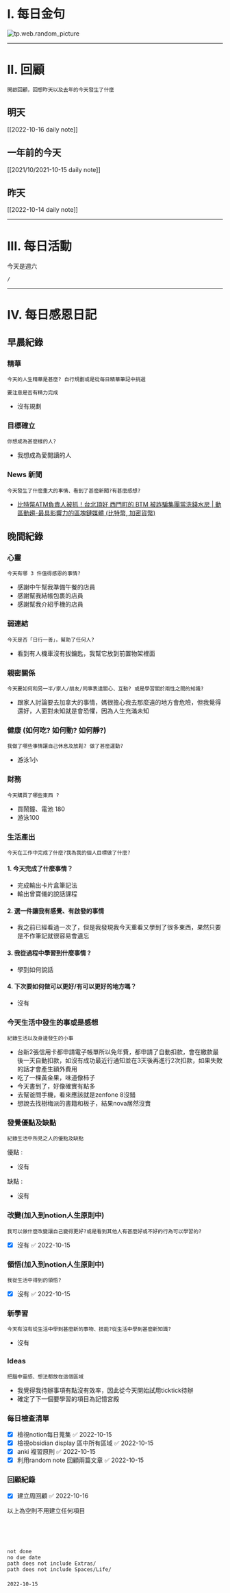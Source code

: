 # I. 每日金句
![tp.web.random_picture](https://images.unsplash.com/photo-1664870400236-0d09ea4c2f62?crop=entropy&cs=tinysrgb&fit=crop&fm=jpg&h=1080&ixid=MnwxfDB8MXxyYW5kb218MHx8fHx8fHx8MTY2NTc2NDg4MQ&ixlib=rb-1.2.1&q=80&w=1920) 

---

# II. 回顧
```note-brown
開啟回顧，回想昨天以及去年的今天發生了什麼
```

## 明天
[[2022-10-16 daily note]]

## 一年前的今天
[[2021/10/2021-10-15 daily note]]

## 昨天
[[2022-10-14 daily note]] 


---
# III. 每日活動
今天是週六
```ActivityHistory
/

```

---
# IV. 每日感恩日記
## 早晨紀錄
### 精華
```note-brown
今天的人生精華是甚麼? 自行規劃或是從每日精華筆記中挑選
```
```note-red
要注意是否有精力完成
```
- 沒有規劃

### 目標確立
```note-brown
你想成為甚麼樣的人?
```
- 我想成為愛閱讀的人

### News 新聞
```note-brown
今天發生了什麼重大的事情、看到了甚麼新聞?有甚麼感想?
```
- [比特幣ATM負責人被抓！台北頂好 西門町的 BTM 被詐騙集團當洗錢水房 | 動區動趨-最具影響力的區塊鏈媒體 (比特幣, 加密貨幣)](https://www.blocktempo.com/first-btm-money-laundering-case-in-taiwan/)

## 晚間紀錄
### 心靈
```note-brown
今天有哪 3 件值得感恩的事情?
```
- 感謝中午幫我準備午餐的店員
- 感謝幫我結帳包裹的店員
- 感謝幫我介紹手機的店員

### 弱連結
```note-brown
今天是否「日行一善」，幫助了任何人?
```
- 看到有人機車沒有拔鑰匙，我幫它放到前置物架裡面

### 親密關係
```note-brown
今天要如何和另一半/家人/朋友/同事表達關心、互動? 或是學習關於兩性之間的知識?
```
- 跟家人討論要去加拿大的事情，媽很擔心我去那麼遠的地方會危險，但我覺得還好，人面對未知就是會恐懼，因為人生充滿未知

### 健康 (如何吃? 如何動? 如何靜?)
```note-brown
我做了哪些事情讓自己休息及放鬆? 做了甚麼運動?
```
- 游泳1小

### 財務
```note-brown
今天購買了哪些東西 ?
```
- 買鬧鐘、電池 180 
- 游泳100

### 生活產出
```note-brown
今天在工作中完成了什麼?我為我的個人目標做了什麼?
```
#### 1. 今天完成了什麼事情？ 
- 完成輸出卡片盒筆記法
- 輸出曾寶儀的說話課程

#### 2. 選一件讓我有感覺、有啟發的事情 
- 我之前已經看過一次了，但是我發現我今天重看又學到了很多東西，果然只要是不作筆記就很容易會遺忘

#### 3. 我從過程中學習到什麼事情 ? 
- 學到如何說話

#### 4. 下次要如何做可以更好/有可以更好的地方嗎？
- 沒有

### 今天生活中發生的事或是感想
```note-brown
紀錄生活以及身邊發生的小事
```
- 台新2張信用卡都申請電子帳單所以免年費，都申請了自動扣款，會在繳款最後一天自動扣款，如沒有成功最近行通知並在3天後再進行2次扣款，如果失敗的話才會產生額外費用
- 吃了一棵黃金果，味道像柿子
- 今天書到了，好像確實有點多
- 去幫爸問手機，看來應該就是zenfone 8沒錯
- 想說去找樹梅派的書籍和板子，結果nova居然沒賣

### 發覺優點及缺點
```note-brown
紀錄生活中所見之人的優點及缺點
```
優點 : 
- 沒有

缺點 : 
- 沒有

### 改變(加入到notion人生原則中)
```note-brown
我可以做什麼改變讓自己變得更好?或是看到其他人有甚麼好或不好的行為可以學習的?
```
- [x] 沒有 ✅ 2022-10-15

### 領悟(加入到notion人生原則中)
```note-brown
我從生活中得到的領悟?
```
- [x] 沒有 ✅ 2022-10-15

### 新學習
```note-brown
今天有沒有從生活中學到甚麼新的事物、技能?從生活中學到甚麼新知識?
```
- 沒有

### Ideas
```note-brown
把腦中靈感、想法都放在這個區域
```
- 我覺得我待辦事項有點沒有效率，因此從今天開始試用ticktick待辦
- 確定了下一個要學習的項目為記憶宮殿

### 每日檢查清單
- [x] 檢視notion每日蒐集 ✅ 2022-10-15
- [x] 檢視obsidian display 區中所有區域 ✅ 2022-10-15
- [x] anki 複習原則 ✅ 2022-10-15
- [x] 利用random note 回顧兩篇文章 ✅ 2022-10-15
 
### 回顧紀錄

- [x] 建立周回顧 ✅ 2022-10-16

以上為空則不用建立任何項目


###  
```
 
```

###  
#### 
```

```
#### 
```
not done
no due date
path does not include Extras/
path does not include Spaces/Life/
```

#### 

```
2022-10-15
```

